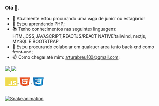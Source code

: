 ### Olá 👋.

- 🔭 Atualmente estou procurando uma vaga de junior ou estagiario!
- 🌱 Estou aprendendo PHP;
- 📚 Tenho conhecimentos nas seguintes linguagens: HTML,CSS,JAVASCRIPT,REACTJS/REACT NATIVE/tailwind, nextjs, MYSQL E BOOTSTRAP
- 👯 Estou procurando colaborar em qualquer area tanto back-end como front-end;
- 📫 Como chegar até mim: arturabreu100@gmail.com;


 <div>
   <a href="https://github.com/arturabreudev">
   <img height="180em" src="https://github-readme-stats.vercel.app/api?username=arturabreudev&show_icons=true&theme=tokyonight&include_all_commits=true&count_private=true"/>
   <img height="180em" src="https://github-readme-stats.vercel.app/api/top-langs/?username=arturabreudev&layout=compact&langs_count=6&theme=tokyonight"/>

</div>
<div style="display: inline_block"><br>
  <img align="center" alt="Js" height="30" width="40" src="https://raw.githubusercontent.com/devicons/devicon/master/icons/javascript/javascript-plain.svg">
  <img align="center" alt="HTML" height="30" width="40" src="https://raw.githubusercontent.com/devicons/devicon/master/icons/html5/html5-original.svg">
  <img align="center" alt="CSS" height="30" width="40" src="https://raw.githubusercontent.com/devicons/devicon/master/icons/css3/css3-original.svg">
</div>
 
 <br>
 
 
<div> 
 
 
  ![Snake animation](https://github.com/arturabreudev/arturabreudev/blob/output/github-contribution-grid-snake.svg)

</div>

